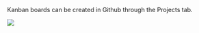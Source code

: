 Kanban boards can be created in Github through the Projects tab. 

![](https://github.com/OREL-group/Project-Management/assets/38323286/ddff45dd-9c71-4acc-8fad-f19e0e70f57e)
